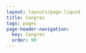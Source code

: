```yaml
---
layout: layouts/page.liquid
title: Congres
tags: pages
page-header-navigation:
  key: Congres
  order: 90
---
```

